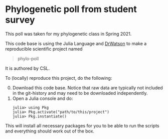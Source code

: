 # Phylogenetic poll from student survey

This poll was taken for my phylogenetic class in Spring 2021.

This code base is using the Julia Language and [DrWatson](https://juliadynamics.github.io/DrWatson.jl/stable/)
to make a reproducible scientific project named
> phylo-poll

It is authored by CSL.

To (locally) reproduce this project, do the following:

0. Download this code base. Notice that raw data are typically not included in the
   git-history and may need to be downloaded independently.
1. Open a Julia console and do:
   ```
   julia> using Pkg
   julia> Pkg.activate("path/to/this/project")
   julia> Pkg.instantiate()
   ```

This will install all necessary packages for you to be able to run the scripts and
everything should work out of the box.
